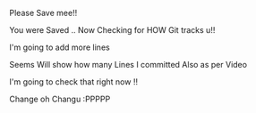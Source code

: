 Please Save mee!!

You were Saved .. Now Checking for HOW Git tracks u!!


I'm going to add more lines

Seems Will show how many Lines  I committed Also as per Video

I'm going to check that right now !!


Change oh Changu :PPPPP 